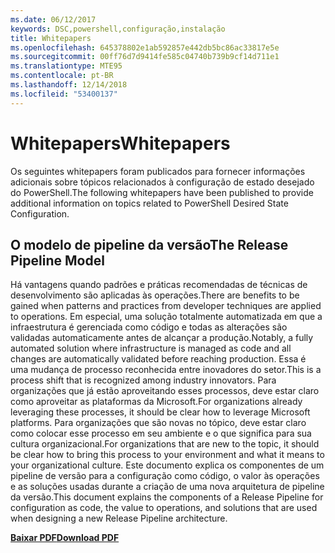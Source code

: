 ```yaml
---
ms.date: 06/12/2017
keywords: DSC,powershell,configuração,instalação
title: Whitepapers
ms.openlocfilehash: 645378802e1ab592857e442db5bc86ac33817e5e
ms.sourcegitcommit: 00ff76d7d9414fe585c04740b739b9cf14d711e1
ms.translationtype: MTE95
ms.contentlocale: pt-BR
ms.lasthandoff: 12/14/2018
ms.locfileid: "53400137"
---
```

# <a name="whitepapers"></a><span data-ttu-id="056f9-103">Whitepapers</span><span class="sxs-lookup"><span data-stu-id="056f9-103">Whitepapers</span></span>

<span data-ttu-id="056f9-104">Os seguintes whitepapers foram publicados para fornecer informações adicionais sobre tópicos relacionados à configuração de estado desejado do PowerShell.</span><span class="sxs-lookup"><span data-stu-id="056f9-104">The following whitepapers have been published to provide additional information on topics related to PowerShell Desired State Configuration.</span></span>

## <a name="the-release-pipeline-model"></a><span data-ttu-id="056f9-105">O modelo de pipeline da versão</span><span class="sxs-lookup"><span data-stu-id="056f9-105">The Release Pipeline Model</span></span>
<span data-ttu-id="056f9-106">Há vantagens quando padrões e práticas recomendadas de técnicas de desenvolvimento são aplicadas às operações.</span><span class="sxs-lookup"><span data-stu-id="056f9-106">There are benefits to be gained when patterns and practices from developer techniques are applied to operations.</span></span> <span data-ttu-id="056f9-107">Em especial, uma solução totalmente automatizada em que a infraestrutura é gerenciada como código e todas as alterações são validadas automaticamente antes de alcançar a produção.</span><span class="sxs-lookup"><span data-stu-id="056f9-107">Notably, a fully automated solution where infrastructure is managed as code and all changes are automatically validated before reaching production.</span></span> <span data-ttu-id="056f9-108">Essa é uma mudança de processo reconhecida entre inovadores do setor.</span><span class="sxs-lookup"><span data-stu-id="056f9-108">This is a process shift that is recognized among industry innovators.</span></span> <span data-ttu-id="056f9-109">Para organizações que já estão aproveitando esses processos, deve estar claro como aproveitar as plataformas da Microsoft.</span><span class="sxs-lookup"><span data-stu-id="056f9-109">For organizations already leveraging these processes, it should be clear how to leverage Microsoft platforms.</span></span> <span data-ttu-id="056f9-110">Para organizações que são novas no tópico, deve estar claro como colocar esse processo em seu ambiente e o que significa para sua cultura organizacional.</span><span class="sxs-lookup"><span data-stu-id="056f9-110">For organizations that are new to the topic, it should be clear how to bring this process to your environment and what it means to your organizational culture.</span></span> <span data-ttu-id="056f9-111">Este documento explica os componentes de um pipeline de versão para a configuração como código, o valor às operações e as soluções usadas durante a criação de uma nova arquitetura de pipeline da versão.</span><span class="sxs-lookup"><span data-stu-id="056f9-111">This document explains the components of a Release Pipeline for configuration as code, the value to operations, and solutions that are used when designing a new Release Pipeline architecture.</span></span>

<span data-ttu-id="056f9-112">**[Baixar PDF](http://aka.ms/thereleasepipelinemodelpdf)**</span><span class="sxs-lookup"><span data-stu-id="056f9-112">**[Download PDF](http://aka.ms/thereleasepipelinemodelpdf)**</span></span>